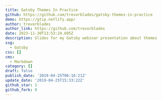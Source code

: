 ```yaml
---
title: Gatsby Themes In Practice
github: https://github.com/trevorblades/gatsby-themes-in-practice
demo: https://gtip.netlify.app/
author: trevorblades
author_link: https://github.com/trevorblades
date: 2023-11-30T13:53:24.695Z
description: Slides for my Gatsby webinar presentation about themes
ssg:
  - Gatsby
css: []
cms:
  - Markdown
category: []
draft: false
publish_date: '2019-04-25T06:16:21Z'
update_date: '2019-04-25T15:33:22Z'
github_star: 1
github_fork: 0
---
```

